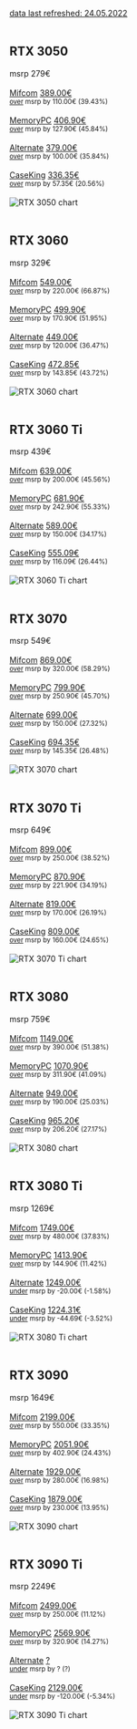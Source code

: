 <ins>data last refreshed: 24.05.2022</ins><br><br>

  ## RTX 3050
  msrp 279€<br><br>
    [Mifcom](https://www.mifcom.de) <ins>389.00€</ins><br>
      <sub><ins>over</ins> msrp by 110.00€ (39.43%)</sub><br><br>
    [MemoryPC](https://www.memorypc.de) <ins>406.90€</ins><br>
      <sub><ins>over</ins> msrp by 127.90€ (45.84%)</sub><br><br>
    [Alternate](https://www.alternate.de) <ins>379.00€</ins><br>
      <sub><ins>over</ins> msrp by 100.00€ (35.84%)</sub><br><br>
    [CaseKing](https://www.caseking.de) <ins>336.35€</ins><br>
      <sub><ins>over</ins> msrp by 57.35€ (20.56%)</sub><br><br>
  ![RTX 3050 chart](img/RTX%203050.svg?hash=da20bdf5e5c336d210ad6ae2221e5752c547b7b88cf703ad52cbcd851caf913e)
  <br><br>
  ## RTX 3060
  msrp 329€<br><br>
    [Mifcom](https://www.mifcom.de) <ins>549.00€</ins><br>
      <sub><ins>over</ins> msrp by 220.00€ (66.87%)</sub><br><br>
    [MemoryPC](https://www.memorypc.de) <ins>499.90€</ins><br>
      <sub><ins>over</ins> msrp by 170.90€ (51.95%)</sub><br><br>
    [Alternate](https://www.alternate.de) <ins>449.00€</ins><br>
      <sub><ins>over</ins> msrp by 120.00€ (36.47%)</sub><br><br>
    [CaseKing](https://www.caseking.de) <ins>472.85€</ins><br>
      <sub><ins>over</ins> msrp by 143.85€ (43.72%)</sub><br><br>
  ![RTX 3060 chart](img/RTX%203060.svg?hash=d4ca4e4633b9722f92f43fa7f4e27747c1f58203fb565fe08ca5e0e6be0a1913)
  <br><br>
  ## RTX 3060 Ti
  msrp 439€<br><br>
    [Mifcom](https://www.mifcom.de) <ins>639.00€</ins><br>
      <sub><ins>over</ins> msrp by 200.00€ (45.56%)</sub><br><br>
    [MemoryPC](https://www.memorypc.de) <ins>681.90€</ins><br>
      <sub><ins>over</ins> msrp by 242.90€ (55.33%)</sub><br><br>
    [Alternate](https://www.alternate.de) <ins>589.00€</ins><br>
      <sub><ins>over</ins> msrp by 150.00€ (34.17%)</sub><br><br>
    [CaseKing](https://www.caseking.de) <ins>555.09€</ins><br>
      <sub><ins>over</ins> msrp by 116.09€ (26.44%)</sub><br><br>
  ![RTX 3060 Ti chart](img/RTX%203060%20Ti.svg?hash=f4b114644cde750a6b4949858575be593b68ab76ba8d55768a6688f88f19549d)
  <br><br>
  ## RTX 3070
  msrp 549€<br><br>
    [Mifcom](https://www.mifcom.de) <ins>869.00€</ins><br>
      <sub><ins>over</ins> msrp by 320.00€ (58.29%)</sub><br><br>
    [MemoryPC](https://www.memorypc.de) <ins>799.90€</ins><br>
      <sub><ins>over</ins> msrp by 250.90€ (45.70%)</sub><br><br>
    [Alternate](https://www.alternate.de) <ins>699.00€</ins><br>
      <sub><ins>over</ins> msrp by 150.00€ (27.32%)</sub><br><br>
    [CaseKing](https://www.caseking.de) <ins>694.35€</ins><br>
      <sub><ins>over</ins> msrp by 145.35€ (26.48%)</sub><br><br>
  ![RTX 3070 chart](img/RTX%203070.svg?hash=45019bc79ff070aa4dd150fa60fb8b49a262741c11ba60eab0656d0650993528)
  <br><br>
  ## RTX 3070 Ti
  msrp 649€<br><br>
    [Mifcom](https://www.mifcom.de) <ins>899.00€</ins><br>
      <sub><ins>over</ins> msrp by 250.00€ (38.52%)</sub><br><br>
    [MemoryPC](https://www.memorypc.de) <ins>870.90€</ins><br>
      <sub><ins>over</ins> msrp by 221.90€ (34.19%)</sub><br><br>
    [Alternate](https://www.alternate.de) <ins>819.00€</ins><br>
      <sub><ins>over</ins> msrp by 170.00€ (26.19%)</sub><br><br>
    [CaseKing](https://www.caseking.de) <ins>809.00€</ins><br>
      <sub><ins>over</ins> msrp by 160.00€ (24.65%)</sub><br><br>
  ![RTX 3070 Ti chart](img/RTX%203070%20Ti.svg?hash=b97c4fd1e2019a8d560f0653a3b10692b9223f21dce435c5e8127e7395cb68c9)
  <br><br>
  ## RTX 3080
  msrp 759€<br><br>
    [Mifcom](https://www.mifcom.de) <ins>1149.00€</ins><br>
      <sub><ins>over</ins> msrp by 390.00€ (51.38%)</sub><br><br>
    [MemoryPC](https://www.memorypc.de) <ins>1070.90€</ins><br>
      <sub><ins>over</ins> msrp by 311.90€ (41.09%)</sub><br><br>
    [Alternate](https://www.alternate.de) <ins>949.00€</ins><br>
      <sub><ins>over</ins> msrp by 190.00€ (25.03%)</sub><br><br>
    [CaseKing](https://www.caseking.de) <ins>965.20€</ins><br>
      <sub><ins>over</ins> msrp by 206.20€ (27.17%)</sub><br><br>
  ![RTX 3080 chart](img/RTX%203080.svg?hash=27ee963dddc19c879b2edf023e5cd1f7b0db57c30fb427a458b3d1f1545c6ffe)
  <br><br>
  ## RTX 3080 Ti
  msrp 1269€<br><br>
    [Mifcom](https://www.mifcom.de) <ins>1749.00€</ins><br>
      <sub><ins>over</ins> msrp by 480.00€ (37.83%)</sub><br><br>
    [MemoryPC](https://www.memorypc.de) <ins>1413.90€</ins><br>
      <sub><ins>over</ins> msrp by 144.90€ (11.42%)</sub><br><br>
    [Alternate](https://www.alternate.de) <ins>1249.00€</ins><br>
      <sub><ins>under</ins> msrp by -20.00€ (-1.58%)</sub><br><br>
    [CaseKing](https://www.caseking.de) <ins>1224.31€</ins><br>
      <sub><ins>under</ins> msrp by -44.69€ (-3.52%)</sub><br><br>
  ![RTX 3080 Ti chart](img/RTX%203080%20Ti.svg?hash=07caa97ab1279f6dd090e81f7bc2b2f1fe6371b11df615e036fd26cf06731e87)
  <br><br>
  ## RTX 3090
  msrp 1649€<br><br>
    [Mifcom](https://www.mifcom.de) <ins>2199.00€</ins><br>
      <sub><ins>over</ins> msrp by 550.00€ (33.35%)</sub><br><br>
    [MemoryPC](https://www.memorypc.de) <ins>2051.90€</ins><br>
      <sub><ins>over</ins> msrp by 402.90€ (24.43%)</sub><br><br>
    [Alternate](https://www.alternate.de) <ins>1929.00€</ins><br>
      <sub><ins>over</ins> msrp by 280.00€ (16.98%)</sub><br><br>
    [CaseKing](https://www.caseking.de) <ins>1879.00€</ins><br>
      <sub><ins>over</ins> msrp by 230.00€ (13.95%)</sub><br><br>
  ![RTX 3090 chart](img/RTX%203090.svg?hash=72dec4b1a269fbbd5f962328ad65dede045c0152fc0fa06240c962c7d2b60b48)
  <br><br>
  ## RTX 3090 Ti
  msrp 2249€<br><br>
    [Mifcom](https://www.mifcom.de) <ins>2499.00€</ins><br>
      <sub><ins>over</ins> msrp by 250.00€ (11.12%)</sub><br><br>
    [MemoryPC](https://www.memorypc.de) <ins>2569.90€</ins><br>
      <sub><ins>over</ins> msrp by 320.90€ (14.27%)</sub><br><br>
    [Alternate](https://www.alternate.de) <ins>?</ins><br>
      <sub><ins>under</ins> msrp by ? (?)</sub><br><br>
    [CaseKing](https://www.caseking.de) <ins>2129.00€</ins><br>
      <sub><ins>under</ins> msrp by -120.00€ (-5.34%)</sub><br><br>
  ![RTX 3090 Ti chart](img/RTX%203090%20Ti.svg?hash=f6d52126a9c8cb0b269269be01798a7420a38b6b9a5e09caa560ed3daa4eda57)
  <br><br>
